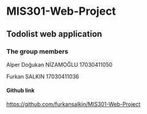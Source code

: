 # MIS301-Web-Project

## Todolist web application

### The group members

Alper Doğukan NİZAMOĞLU 17030411050

Furkan SALKIN 17030411036

#### Github link
<https://github.com/furkansalkin/MIS301-Web-Project>
